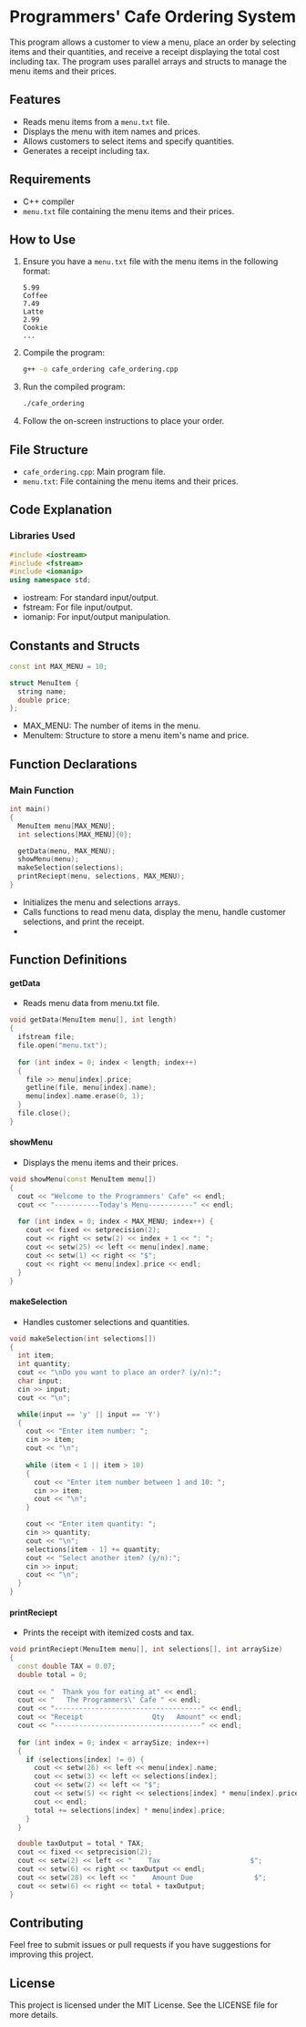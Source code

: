 # Programmers' Cafe Ordering System

This program allows a customer to view a menu, place an order by selecting items and their quantities, and receive a receipt displaying the total cost including tax. The program uses parallel arrays and structs to manage the menu items and their prices.

## Features
- Reads menu items from a `menu.txt` file.
- Displays the menu with item names and prices.
- Allows customers to select items and specify quantities.
- Generates a receipt including tax.

## Requirements
- C++ compiler
- `menu.txt` file containing the menu items and their prices.

## How to Use
1. Ensure you have a `menu.txt` file with the menu items in the following format:
    ```
    5.99
    Coffee
    7.49
    Latte
    2.99
    Cookie
    ...
    ```

2. Compile the program:
    ```sh
    g++ -o cafe_ordering cafe_ordering.cpp
    ```

3. Run the compiled program:
    ```sh
    ./cafe_ordering
    ```

4. Follow the on-screen instructions to place your order.

## File Structure
- `cafe_ordering.cpp`: Main program file.
- `menu.txt`: File containing the menu items and their prices.

## Code Explanation

### Libraries Used
```cpp
#include <iostream>
#include <fstream>
#include <iomanip>
using namespace std;
```

- iostream: For standard input/output.
- fstream: For file input/output.
- iomanip: For input/output manipulation.

## Constants and Structs
```cpp
const int MAX_MENU = 10;

struct MenuItem {
  string name;
  double price;
};
```
- MAX_MENU: The number of items in the menu.
- MenuItem: Structure to store a menu item's name and price.

## Function Declarations

### Main Function
```cpp
int main() 
{
  MenuItem menu[MAX_MENU];
  int selections[MAX_MENU]{0};

  getData(menu, MAX_MENU);
  showMenu(menu);
  makeSelection(selections);
  printReciept(menu, selections, MAX_MENU);
}
```
- Initializes the menu and selections arrays.
- Calls functions to read menu data, display the menu, handle customer selections, and print the receipt.
- 
## Function Definitions

#### getData
- Reads menu data from menu.txt file.

```cpp
void getData(MenuItem menu[], int length)
{
  ifstream file;
  file.open("menu.txt");
  
  for (int index = 0; index < length; index++)
  {
    file >> menu[index].price;
    getline(file, menu[index].name);
    menu[index].name.erase(0, 1);
  }
  file.close();
}
```

#### showMenu
- Displays the menu items and their prices.

```cpp
void showMenu(const MenuItem menu[])
{
  cout << "Welcome to the Programmers' Cafe" << endl;
  cout << "-----------Today's Menu-----------" << endl;
  
  for (int index = 0; index < MAX_MENU; index++) {
    cout << fixed << setprecision(2);
    cout << right << setw(2) << index + 1 << ": ";
    cout << setw(25) << left << menu[index].name;
    cout << setw(1) << right << "$";
    cout << right << menu[index].price << endl;
  }
}
```

#### makeSelection
- Handles customer selections and quantities.
```cpp
void makeSelection(int selections[])
{
  int item;
  int quantity;
  cout << "\nDo you want to place an order? (y/n):";
  char input;
  cin >> input;
  cout << "\n";

  while(input == 'y' || input == 'Y')
  {
    cout << "Enter item number: ";
    cin >> item;
    cout << "\n";
    
    while (item < 1 || item > 10)
    {
      cout << "Enter item number between 1 and 10: ";
      cin >> item;
      cout << "\n";
    }

    cout << "Enter item quantity: ";
    cin >> quantity;
    cout << "\n";
    selections[item - 1] += quantity;
    cout << "Select another item? (y/n):";
    cin >> input;
    cout << "\n";
  }
}
```

#### printReciept
- Prints the receipt with itemized costs and tax.

```cpp
void printReciept(MenuItem menu[], int selections[], int arraySize)
{
  const double TAX = 0.07;
  double total = 0;
  
  cout << "  Thank you for eating at" << endl;
  cout << "   The Programmers\' Cafe " << endl;
  cout << "------------------------------------" << endl;
  cout << "Receipt                 Qty   Amount" << endl;
  cout << "------------------------------------" << endl;
  
  for (int index = 0; index < arraySize; index++)
  {
    if (selections[index] != 0) {
      cout << setw(26) << left << menu[index].name;
      cout << setw(3) << left << selections[index];
      cout << setw(2) << left << "$";
      cout << setw(5) << right << selections[index] * menu[index].price;
      cout << endl;
      total += selections[index] * menu[index].price;
    }
  }

  double taxOutput = total * TAX;
  cout << fixed << setprecision(2);
  cout << setw(2) << left << "    Tax                      $";
  cout << setw(6) << right << taxOutput << endl;
  cout << setw(28) << left << "    Amount Due               $";
  cout << setw(6) << right << total + taxOutput;
}
```

## Contributing
Feel free to submit issues or pull requests if you have suggestions for improving this project.

## License
This project is licensed under the MIT License. See the LICENSE file for more details.
